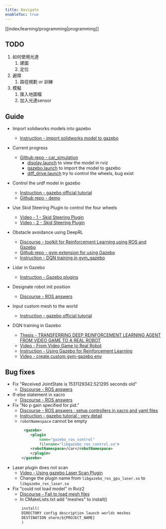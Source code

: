 ```yaml
---
title: Navigate
enableToc: true
---
```

[[index/learning/programming|programming]]

## TODO
1. 如何使用光達
    1. 建圖
    2. 定位
2. 避障   
    1. 路徑規劃 or 訓練   
3. 模擬  
	1. 匯入地圖檔  
	2. 加入光達sensor  
## Guide
- Import solidworks models into gazebo  
	- [Instruction - import solidworks model to gazebo](https://blogs.solidworks.com/teacher/wp-content/uploads/sites/3/WPI-Robotics-SolidWorks-to-Gazebo.pdf)  

- Current progress
    - [Github repo - car_simulation](https://github.com/zebra314/car_simulation)  
	    - [display.launch](https://github.com/zebra314/car_simualtion/blob/main/launch/display.launch) to view the model in rviz  
	    - [gazebo.launch](https://github.com/zebra314/car_simualtion/blob/main/launch/gazebo.launch) to import the model to gazebo  
	    - [diff_drive.launch](https://github.com/zebra314/car_simualtion/blob/main/launch/diff_drive.launch) try to control the wheels, bug exist   
	    <!-- - [car_world.launch]() testing custom xacro file   -->
	    <!-- - [car_control.launch]() testing car movement control   -->

- Control the urdf model in gazebo  
	- [Instruction - gazebo official tutorial](https://classic.gazebosim.org/tutorials?tut=ros_control)  
	- [Github repo - demo](https://github.com/ros-simulation/gazebo_ros_demos)  
	<!-- - [- setting velocity on joints]()   -->

- Use Skid Steering Plugin to control the four wheels  
	- [Video - 1 - Skid Steering Plugin](https://www.youtube.com/watch?v=A_PDyn2F9bI)  
	- [Video - 2 - Skid Steering Plugin](https://www.youtube.com/watch?v=sb7FoOGzb8E)  
- Obstacle avoidance using DeepRL  
	- [Discourse - toolkit for Reinforcement Learning using ROS and Gazebo](https://discourse.ros.org/t/a-toolkit-for-reinforcement-learning-using-ros-and-gazebo/442/2)  
	- [Github repo - gym extension for using Gazebo](https://github.com/erlerobot/gym-gazebo/)  
	- [Instruction - DQN training in gym_gazebo](https://porter.gitbook.io/deep-learning-series/di-si-zhang-ros-ji-qi-ren/gymgazebo-an-zhuang-hou-de-ce-shi)  

- Lidar in Gazebo  
	- [Instruction - Gazebo plugins](https://classic.gazebosim.org/tutorials?tut=ros_gzplugins#GPULaser)  

- Designate robot init position  
	- [Discourse - ROS answers](https://answers.ros.org/question/40627/how-do-i-set-the-inital-pose-of-a-robot-in-gazebo/)  

- Input custom mesh to the world  
	- [Instruction - gazebo official tutorial](https://classic.gazebosim.org/tutorials?tut=import_mesh&cat=build_robot)  

- DQN training in Gazebo  
	- [Thesis - TRANSFERRING DEEP REINFORCEMENT LEARNING AGENT FROM VIDEO GAME TO A REAL ROBOT](https://erepo.uef.fi/handle/123456789/21382)  
	- [Video - From Video Game to Real Robot](https://karelics.fi/from-video-game-to-real-robot/)  
	- [Instruction - Using Gazebo for Reinforcement Learning](https://karelics.fi/using-gazebo-for-reinforcement-learning/)  
	- [Video - create custom gym-gazebo env](https://www.youtube.com/watch?v=tfca_gXvmWs)

## Bug fixes
- Fix "Received JointState is 1531129342.521295 seconds old"  
	- [Discourse - ROS answers](https://answers.ros.org/question/296720/delay-in-jointstates/)  
- If-else statement in xacro  
	- [Discourse - ROS answers](https://answers.ros.org/question/349515/conditional-block-for-params-on-macro-xacro/)  
- Fix "No p gain specified for pid."  
	- [Discourse - ROS answers : setup controllers in xacro and yaml files](https://answers.ros.org/question/326628/how-to-control-velocity-of-joints-in-gazebo-using-ros_controllers/)  
	- [Instruction - gazebo tutorial : very detail](https://sir.upc.edu/projects/rostutorials/10-gazebo_control_tutorial/index.html)  
	- ```robotNamespace``` cannot be empty 
	```xml
		 <gazebo>
			<plugin
				name="gazebo_ros_control"
				filename="libgazebo_ros_control.so">
			<robotNamespace>/car</robotNamespace>
			</plugin>
		</gazebo>
	```  
- Laser plugin does not scan
	- [Video - Using gazebo Laser Scan Plugin](https://www.youtube.com/watch?v=M_pzenkPZfE)  
	- Change the plugin name from ```libgazebo_ros_gpu_laser.so``` to ```libgazebo_ros_laser.so```  
- Fix "could not load model" in Rviz2  
	- [Discourse - Fail to load mesh files](https://www.reddit.com/r/ROS/comments/w7zu18/ros2_foxy_mesh_file_isnt_loading_into_rviz/)  
	- In CMakeLists.txt add "meshes" to install()
	```txt
		install(
		DIRECTORY config description launch worlds meshes
		DESTINATION share/${PROJECT_NAME}
		)
	```



